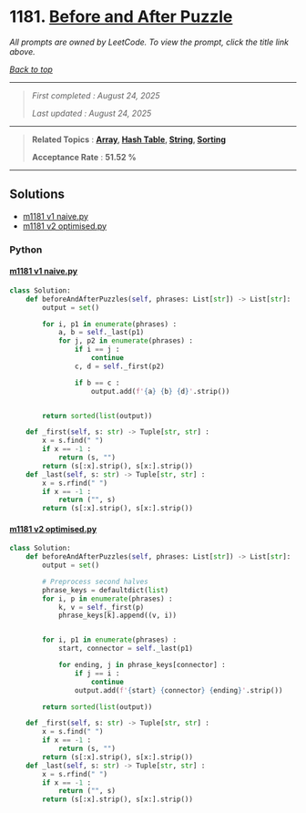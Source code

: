 # 1181. [Before and After Puzzle](<https://leetcode.com/problems/before-and-after-puzzle>)

*All prompts are owned by LeetCode. To view the prompt, click the title link above.*

*[Back to top](<../README.md>)*

------

> *First completed : August 24, 2025*
>
> *Last updated : August 24, 2025*

------

> **Related Topics** : **[Array](<by_topic/Array.md>), [Hash Table](<by_topic/Hash Table.md>), [String](<by_topic/String.md>), [Sorting](<by_topic/Sorting.md>)**
>
> **Acceptance Rate** : **51.52 %**

------

## Solutions

- [m1181 v1 naive.py](<../my-submissions/m1181 v1 naive.py>)
- [m1181 v2 optimised.py](<../my-submissions/m1181 v2 optimised.py>)
### Python
#### [m1181 v1 naive.py](<../my-submissions/m1181 v1 naive.py>)
```Python
class Solution:
    def beforeAndAfterPuzzles(self, phrases: List[str]) -> List[str]:
        output = set()

        for i, p1 in enumerate(phrases) :
            a, b = self._last(p1)
            for j, p2 in enumerate(phrases) :
                if i == j :
                    continue
                c, d = self._first(p2)

                if b == c :
                    output.add(f'{a} {b} {d}'.strip())


        return sorted(list(output))

    def _first(self, s: str) -> Tuple[str, str] :
        x = s.find(" ")
        if x == -1 :
            return (s, "")
        return (s[:x].strip(), s[x:].strip())
    def _last(self, s: str) -> Tuple[str, str] :
        x = s.rfind(" ")
        if x == -1 :
            return ("", s)
        return (s[:x].strip(), s[x:].strip())
```

#### [m1181 v2 optimised.py](<../my-submissions/m1181 v2 optimised.py>)
```Python
class Solution:
    def beforeAndAfterPuzzles(self, phrases: List[str]) -> List[str]:
        output = set()

        # Preprocess second halves
        phrase_keys = defaultdict(list)
        for i, p in enumerate(phrases) :
            k, v = self._first(p)
            phrase_keys[k].append((v, i))


        for i, p1 in enumerate(phrases) :
            start, connector = self._last(p1)

            for ending, j in phrase_keys[connector] :
                if j == i :
                    continue
                output.add(f'{start} {connector} {ending}'.strip())

        return sorted(list(output))

    def _first(self, s: str) -> Tuple[str, str] :
        x = s.find(" ")
        if x == -1 :
            return (s, "")
        return (s[:x].strip(), s[x:].strip())
    def _last(self, s: str) -> Tuple[str, str] :
        x = s.rfind(" ")
        if x == -1 :
            return ("", s)
        return (s[:x].strip(), s[x:].strip())
```

